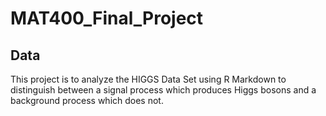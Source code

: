 # MAT400_Final_Project

## Data
This project is to analyze the HIGGS Data Set using R Markdown to distinguish between a signal process which produces Higgs bosons and a background process which does not.
